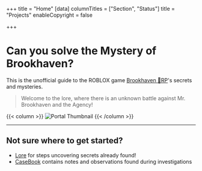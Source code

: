 +++
title = "Home"
[data]
columnTitles = ["Section", "Status"]
title = "Projects"
enableCopyright = false

+++


# Can you solve the **Mystery** of Brookhaven?

This is the unofficial guide to the ROBLOX game [Brookhaven 🏡RP](https://www.roblox.com/games/4924922222/Brookhaven-RP)'s secrets and mysteries.




> Welcome to the lore, where there is an unknown battle against Mr. Brookhaven and the Agency!



{{< column >}}
![Portal Thumbnail](/images/thumbnails/portal_update.png)
{{< /column >}}

---

## Not sure where to get started?

- [Lore](/lore) for steps uncovering secrets already found!
- [CaseBook](/casebook) contains notes and observations found during investigations
